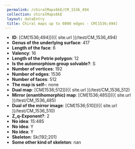 ```yaml
--- 
 permalink: /chiralMaps6kE/CM_1536_494 
 collection: chiralMaps6kE
 layout: dataEntry
 title: Chiral maps up to 6000 edges - CM[1536;494]
---
```


- **ID**: [CM[1536;494]]({{ site.url }}/test/CM_1536_494)
- **Genus of the underlying surface**: 417
- **Length of the face**: 6
- **Valency**: 16
- **Length of the Petrie polygon**: 12
- **Is the automorphism group solvable?**: S
- **Number of vertices**: 192
- **Number of edges**: 1536
- **Number of faces**: 512
- **The map is self-**: none
- **Dual map**: [CM[1536;512]]({{ site.url }}/test/CM_1536_512)
- **Mirror (enantihomorphic) map**: [CM[1536;485]]({{ site.url }}/test/CM_1536_485)
- **Dual of the mirror image**: [CM[1536;510]]({{ site.url }}/test/CM_1536_510)
- **Z_q-Exponent?**: 2
- **No idea**:  15:485
- **No idea**: Y
- **No idea**: Y
- **Skeleton**: Sk(192;201)
- **Some other kind of skeleton**: nan
